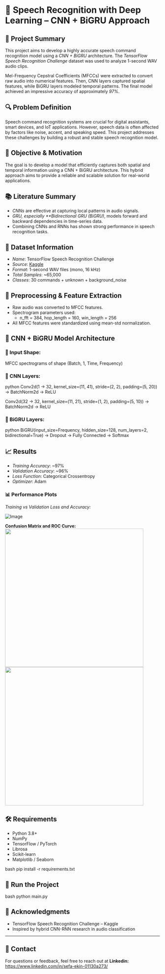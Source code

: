 # 🎤 Speech Recognition with Deep Learning – CNN + BiGRU Approach

## 📌 Project Summary

This project aims to develop a highly accurate speech command recognition model using a *CNN + BiGRU* architecture. The *TensorFlow Speech Recognition Challenge* dataset was used to analyze 1-second WAV audio clips.

Mel-Frequency Cepstral Coefficients (MFCCs) were extracted to convert raw audio into numerical features. Then, CNN layers captured spatial features, while BiGRU layers modeled temporal patterns. The final model achieved an impressive accuracy of approximately *97%*.



## 🔍 Problem Definition

Speech command recognition systems are crucial for digital assistants, smart devices, and IoT applications. However, speech data is often affected by factors like noise, accent, and speaking speed. This project addresses these challenges by building a robust and stable speech recognition model.



## 🎯 Objective & Motivation

The goal is to develop a model that efficiently captures both spatial and temporal information using a CNN + BiGRU architecture. This hybrid approach aims to provide a reliable and scalable solution for real-world applications.



## 📚 Literature Summary

- *CNNs* are effective at capturing local patterns in audio signals.
- *GRU, especially **Bidirectional GRU (BiGRU)*, models forward and backward dependencies in time-series data.
- Combining CNNs and RNNs has shown strong performance in speech recognition tasks.



## 📁 Dataset Information

- *Name*: TensorFlow Speech Recognition Challenge  
- *Source*: [Kaggle](https://www.kaggle.com/competitions/tensorflow-speech-recognition-challenge/data)  
- *Format*: 1-second WAV files (mono, 16 kHz)  
- *Total Samples*: ~65,000  
- *Classes*: 30 commands + unknown + background_noise



## 🧪 Preprocessing & Feature Extraction

- Raw audio was converted to MFCC features.
- Spectrogram parameters used:
  - n_fft = 384, hop_length = 160, win_length = 256
- All MFCC features were standardized using mean-std normalization.



## 🧠 CNN + BiGRU Model Architecture

### 🔹 Input Shape:
MFCC spectrograms of shape (Batch, 1, Time, Frequency)

### 🔹 CNN Layers:
python
Conv2d(1 → 32, kernel_size=(11, 41), stride=(2, 2), padding=(5, 20))
→ BatchNorm2d → ReLU

Conv2d(32 → 32, kernel_size=(11, 21), stride=(1, 2), padding=(5, 10))
→ BatchNorm2d → ReLU

### 🔹 BiGRU Layers:

python
BiGRU(input_size=Frequency, hidden_size=128, num_layers=2, bidirectional=True)
→ Dropout → Fully Connected → Softmax




## 📈 Results

* *Training Accuracy*: \~97%
* *Validation Accuracy*: \~96%
* *Loss Function*: Categorical Crossentropy
* *Optimizer*: Adam

### 📊 Performance Plots

*Training vs Validation Loss and Accuracy:*

![Image](https://github.com/user-attachments/assets/73817ca4-7b49-40c1-9c3c-b75f2474b09d)

**Confusion Matrix and ROC Curve:**                               
<img src="https://github.com/user-attachments/assets/fa3630b8-df8d-4d63-aa17-529e7764e58f" width="450"/>
<img src="https://github.com/user-attachments/assets/77063eae-5f5f-4d0e-91a2-ac16f225b605" width="450"/>



## 🛠️ Requirements

* Python 3.8+
* NumPy
* TensorFlow / PyTorch
* Librosa
* Scikit-learn
* Matplotlib / Seaborn

bash
pip install -r requirements.txt




## 🚀 Run the Project

bash
python main.py




## 📌 Acknowledgments

* TensorFlow Speech Recognition Challenge – Kaggle
* Inspired by hybrid CNN-RNN research in audio classification

---

## 📧 Contact

For questions or feedback, feel free to reach out at **Linkedin:** https://www.linkedin.com/in/sefa-ekin-01130a273/

